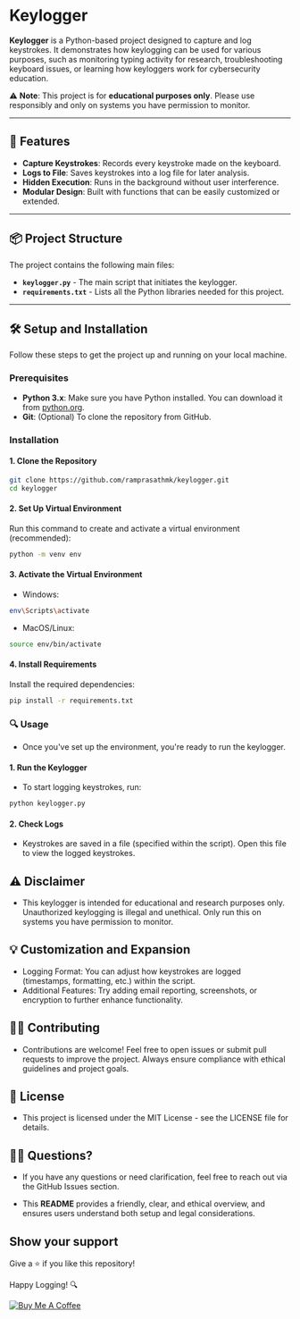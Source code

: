 # Keylogger

**Keylogger** is a Python-based project designed to capture and log keystrokes. It demonstrates how keylogging can be used for various purposes, such as monitoring typing activity for research, troubleshooting keyboard issues, or learning how keyloggers work for cybersecurity education.

⚠️ **Note**: This project is for **educational purposes only**. Please use responsibly and only on systems you have permission to monitor.

---

## 🚀 Features

- **Capture Keystrokes**: Records every keystroke made on the keyboard.
- **Logs to File**: Saves keystrokes into a log file for later analysis.
- **Hidden Execution**: Runs in the background without user interference.
- **Modular Design**: Built with functions that can be easily customized or extended.

---

## 📦 Project Structure

The project contains the following main files:

- **`keylogger.py`** - The main script that initiates the keylogger.
- **`requirements.txt`** - Lists all the Python libraries needed for this project.

---

## 🛠️ Setup and Installation

Follow these steps to get the project up and running on your local machine.

### Prerequisites

- **Python 3.x**: Make sure you have Python installed. You can download it from [python.org](https://www.python.org/downloads/).
- **Git**: (Optional) To clone the repository from GitHub.

### Installation

#### 1. Clone the Repository

```bash
git clone https://github.com/ramprasathmk/keylogger.git
cd keylogger
```

#### 2. Set Up Virtual Environment

Run this command to create and activate a virtual environment (recommended):

```bash
python -m venv env
```

#### 3. Activate the Virtual Environment

- Windows:

```bash
env\Scripts\activate
```

- MacOS/Linux:
```bash
source env/bin/activate
```

#### 4. Install Requirements

Install the required dependencies:

```bash
pip install -r requirements.txt
```

### 🔍 Usage

- Once you've set up the environment, you're ready to run the keylogger.

#### 1. Run the Keylogger

- To start logging keystrokes, run:

```bash
python keylogger.py
```

#### 2. Check Logs

- Keystrokes are saved in a file (specified within the script). Open this file to view the logged keystrokes.

## ⚠️ Disclaimer

- This keylogger is intended for educational and research purposes only. Unauthorized keylogging is illegal and unethical. Only run this on systems you have permission to monitor.

## 💡 Customization and Expansion
- Logging Format: You can adjust how keystrokes are logged (timestamps, formatting, etc.) within the script.
- Additional Features: Try adding email reporting, screenshots, or encryption to further enhance functionality.

## 🧑‍💻 Contributing
- Contributions are welcome! Feel free to open issues or submit pull requests to improve the project. Always ensure compliance with ethical guidelines and project goals.

## 📄 License
- This project is licensed under the MIT License - see the LICENSE file for details.

## 🙋‍♂️ Questions?
- If you have any questions or need clarification, feel free to reach out via the GitHub Issues section.

- This **README** provides a friendly, clear, and ethical overview, and ensures users understand both setup and legal considerations.


## Show your support
Give a ⭐ if you like this repository!

Happy Logging! 🔍

[![Buy Me A Coffee](https://img.shields.io/badge/Buy%20Me%20a%20Coffee-ffdd00?&logo=buy-me-a-coffee&logoColor=black)](#)